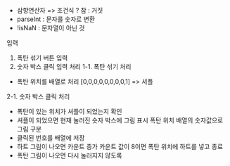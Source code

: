 + 삼향연산자 => 조건식 ? 참 : 거짓
+ parseInt : 문자를 숫자로 변환
+ !isNaN : 문자열이 아닌 것



입력
1. 폭탄 섞기 버튼 입력
2. 숫자 박스 클릭 입력
처리
1-1. 폭탄 섞기 처리
- 폭탄 위치를 배열로 처리
  [0,0,0,0,0,0,0,0,1] => 셔플

2-1. 숫자 박스 클릭 처리
- 폭탄이 있는 위치가 셔플이 되었는지 확인
- 셔플이 되었으면 현재 눌러진 슷자 박스에 그림 표시
  폭탄 위치 배열의 숫자값으로 그림 구분
- 클릭된 번호를 배열에 저장
- 하트 그림이 나오면 카운트 증가
  카운트 값이 8이면 폭탄 위치에 하트를 넣고 종료
- 폭탄 그림이 나오면 다시 눌러지지 않도록

